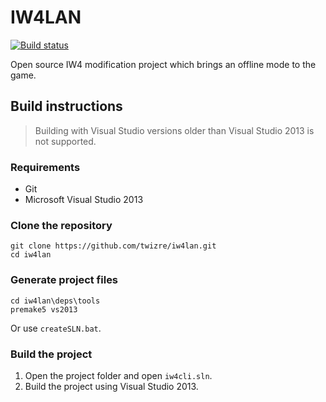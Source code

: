 # IW4LAN

[![Build status](https://ci.appveyor.com/api/projects/status/qfcle1nxvwmpbq9i?svg=true)](https://ci.appveyor.com/project/win32re/iw4lan)

Open source IW4 modification project which brings an offline mode to the game.

## Build instructions

> Building with Visual Studio versions older than Visual Studio 2013 is not supported.

### Requirements

* Git
* Microsoft Visual Studio 2013

### Clone the repository

```
git clone https://github.com/twizre/iw4lan.git
cd iw4lan
```

### Generate project files

```
cd iw4lan\deps\tools
premake5 vs2013
```
Or use `createSLN.bat`.

### Build the project

1. Open the project folder and open `iw4cli.sln`.
2. Build the project using Visual Studio 2013.

